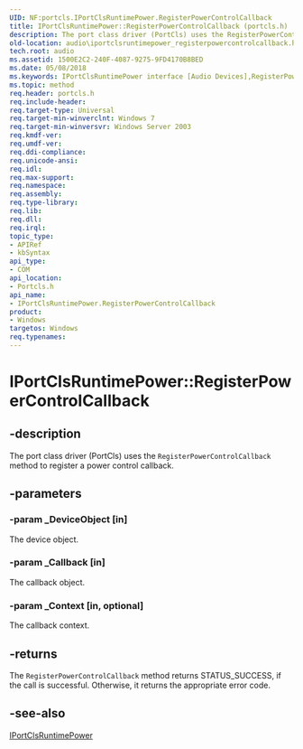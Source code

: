 ```yaml
---
UID: NF:portcls.IPortClsRuntimePower.RegisterPowerControlCallback
title: IPortClsRuntimePower::RegisterPowerControlCallback (portcls.h)
description: The port class driver (PortCls) uses the RegisterPowerControlCallback method to register a power control callback.
old-location: audio\iportclsruntimepower_registerpowercontrolcallback.htm
tech.root: audio
ms.assetid: 1500E2C2-240F-4087-9275-9FD4170B8BED
ms.date: 05/08/2018
ms.keywords: IPortClsRuntimePower interface [Audio Devices],RegisterPowerControlCallback method, IPortClsRuntimePower.RegisterPowerControlCallback, IPortClsRuntimePower::RegisterPowerControlCallback, RegisterPowerControlCallback, RegisterPowerControlCallback method [Audio Devices], RegisterPowerControlCallback method [Audio Devices],IPortClsRuntimePower interface, audio.iportclsruntimepower_registerpowercontrolcallback, portcls/IPortClsRuntimePower::RegisterPowerControlCallback
ms.topic: method
req.header: portcls.h
req.include-header: 
req.target-type: Universal
req.target-min-winverclnt: Windows 7
req.target-min-winversvr: Windows Server 2003
req.kmdf-ver: 
req.umdf-ver: 
req.ddi-compliance: 
req.unicode-ansi: 
req.idl: 
req.max-support: 
req.namespace: 
req.assembly: 
req.type-library: 
req.lib: 
req.dll: 
req.irql: 
topic_type:
- APIRef
- kbSyntax
api_type:
- COM
api_location:
- Portcls.h
api_name:
- IPortClsRuntimePower.RegisterPowerControlCallback
product:
- Windows
targetos: Windows
req.typenames: 
---
```


# IPortClsRuntimePower::RegisterPowerControlCallback


## -description


The port class driver (PortCls) uses the <code>RegisterPowerControlCallback</code>  method to register a power control callback.


## -parameters




### -param _DeviceObject [in]

The device object.


### -param _Callback [in]

The callback object.


### -param _Context [in, optional]

The callback context.


## -returns



The <code>RegisterPowerControlCallback</code> method returns STATUS_SUCCESS, if the call is successful. Otherwise, it returns the appropriate error code.




## -see-also




<a href="https://docs.microsoft.com/windows-hardware/drivers/ddi/content/portcls/nn-portcls-iportclsruntimepower">IPortClsRuntimePower</a>
 

 

